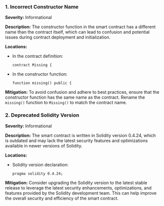 ### 1. **Incorrect Constructor Name**

**Severity:**
Informational

**Description:**
The constructor function in the smart contract has a different name than the contract itself, which can lead to confusion and potential issues during contract deployment and initialization.

**Locations:**

- In the contract definition:
  ```solidity
  contract Missing {
  ```

- In the constructor function:
  ```solidity
  function missing() public {
  ```

**Mitigation:**
To avoid confusion and adhere to best practices, ensure that the constructor function has the same name as the contract. Rename the `missing()` function to `Missing()` to match the contract name.

### 2. **Deprecated Solidity Version**

**Severity:**
Informational

**Description:**
The smart contract is written in Solidity version 0.4.24, which is outdated and may lack the latest security features and optimizations available in newer versions of Solidity.

**Locations:**

- Solidity version declaration:
  ```solidity
  pragma solidity 0.4.24;
  ```

**Mitigation:**
Consider upgrading the Solidity version to the latest stable release to leverage the latest security enhancements, optimizations, and features provided by the Solidity development team. This can help improve the overall security and efficiency of the smart contract.